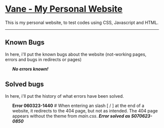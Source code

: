 # <a href="https://kabukzdev.github.io/vane/">Vane - My Personal Website</a>
<p>This is my personal website, to test codes using CSS, Javascript and HTML.</p>
<hr>
<h2>Known Bugs</h2>
<p>In here, i'll put the known bugs about the website (not-working pages, errors and bugs in redirects or pages)</p>
<ol>
<p><strong><i>No errors known!</i></strong></p>
</ol>
<h2>Solved bugs</h2>
<p>In here, i'll put the history of what errors have been solved.</p>
<ol>
<p><strong>Error 060323-1440</strong> # When entering an slash [ / ] at the end of a website, it redirects to the 404 page, but not as intended. The 404 page appears without the theme from <i>main.css</i>. <strong><i>Error solved as S070623-0850</i></strong></p>
</ol>
